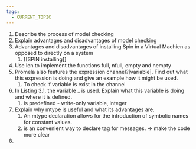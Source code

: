```yaml
---
tags:
  - CURRENT_TOPIC
---
```

1. Describe the process of model checking
2. Explain advantages and disadvantages of model checking
3. Advantages and disadvantages of installing Spin in a Virtual Machien as opposed to directly on a system 
	1. [[SPIN installing]]
4. Use len to implement the functions full, nfull, empty and nempty
5. Promela also features the expression channel?[variable]. Find out what this expression is doing and give an example how it might be used.
	1. To check if variable is exist in the channel
6. In Listing 3.1, the variable _ is used. Explain what this variable is doing and where it is defined.
	1. is predefined - write-only variable, integer
7. Explain why mtype is useful and what its advantages are.
	1. An mtype declaration allows for the introduction of symbolic names for constant values.
	2. is an convenient way to declare tag for messages. -> make the code more clear
9. 